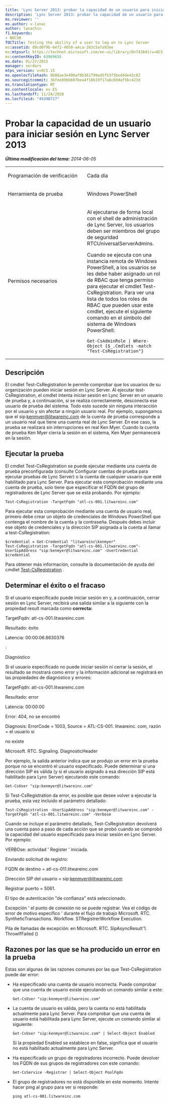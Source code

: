 ```yaml
---
title: 'Lync Server 2013: probar la capacidad de un usuario para iniciar sesión en Lync Server'
description: 'Lync Server 2013: probar la capacidad de un usuario para iniciar sesión en Lync Server.'
ms.reviewer: ''
ms.author: v-lanac
author: lanachin
f1.keywords:
- NOCSH
TOCTitle: Testing the ability of a user to log on to Lync Server
ms:assetid: d9cd0f9b-6ef2-4050-a4ca-263c5afa93ee
ms:mtpsurl: https://technet.microsoft.com/en-us/library/Dn743841(v=OCS.15)
ms:contentKeyID: 63969655
ms.date: 01/27/2015
manager: serdars
mtps_version: v=OCS.15
ms.openlocfilehash: 8b86ae3e490af0b361799ed5fb3f56ed4de42c82
ms.sourcegitcommit: 36fee89bb887bea4f18b19f17a8c69daf5bc423d
ms.translationtype: MT
ms.contentlocale: es-ES
ms.lasthandoff: 11/24/2020
ms.locfileid: "49398717"
---
```

# <a name="testing-the-ability-of-a-user-to-log-on-to-lync-server-2013"></a>Probar la capacidad de un usuario para iniciar sesión en Lync Server 2013

<div data-xmlns="http://www.w3.org/1999/xhtml">

<div class="topic" data-xmlns="http://www.w3.org/1999/xhtml" data-msxsl="urn:schemas-microsoft-com:xslt" data-cs="https://msdn.microsoft.com/">

<div data-asp="https://msdn2.microsoft.com/asp">



</div>

<div id="mainSection">

<div id="mainBody">

<span> </span>

_**Última modificación del tema:** 2014-06-05_


<table>
<colgroup>
<col style="width: 50%" />
<col style="width: 50%" />
</colgroup>
<tbody>
<tr class="odd">
<td><p>Programación de verificación</p></td>
<td><p>Cada día</p></td>
</tr>
<tr class="even">
<td><p>Herramienta de prueba</p></td>
<td><p>Windows PowerShell</p></td>
</tr>
<tr class="odd">
<td><p>Permisos necesarios</p></td>
<td><p>Al ejecutarse de forma local con el shell de administración de Lync Server, los usuarios deben ser miembros del grupo de seguridad RTCUniversalServerAdmins.</p>
<p>Cuando se ejecuta con una instancia remota de Windows PowerShell, a los usuarios se les debe haber asignado un rol de RBAC que tenga permiso para ejecutar el cmdlet Test-CsRegistration. Para ver una lista de todos los roles de RBAC que pueden usar este cmdlet, ejecute el siguiente comando en el símbolo del sistema de Windows PowerShell:</p>
<pre><code>Get-CsAdminRole | Where-Object {$_.Cmdlets -match &quot;Test-CsRegistration&quot;}</code></pre></td>
</tr>
</tbody>
</table>


<div>

## <a name="description"></a>Descripción

El cmdlet Test-CsRegistration le permite comprobar que los usuarios de su organización pueden iniciar sesión en Lync Server. Al ejecutar test-CsRegistration, el cmdlet intenta iniciar sesión en Lync Server en un usuario de prueba y, a continuación, si se realiza correctamente, desconecta ese usuario de prueba del sistema. Todo esto sucede sin ninguna interacción por el usuario y sin afectar a ningún usuario real. Por ejemplo, supongamos que el sip:kenmyer@litwareinc.com de la cuenta de prueba corresponde a un usuario real que tiene una cuenta real de Lync Server. En ese caso, la prueba se realizará sin interrupciones en real Ken Myer. Cuando la cuenta de prueba Ken Myer cierra la sesión en el sistema, Ken Myer permanecerá en la sesión.

</div>

<div>

## <a name="running-the-test"></a>Ejecutar la prueba

El cmdlet Test-CsRegistration se puede ejecutar mediante una cuenta de prueba preconfigurada (consulte Configurar cuentas de prueba para ejecutar pruebas de Lync Server) o la cuenta de cualquier usuario que esté habilitado para Lync Server. Para ejecutar esta comprobación mediante una cuenta de prueba, solo tiene que especificar el FQDN del grupo de registradores de Lync Server que se está probando. Por ejemplo:

    Test-CsRegistration -TargetFqdn "atl-cs-001.litwareinc.com"

Para ejecutar esta comprobación mediante una cuenta de usuario real, primero debe crear un objeto de credenciales de Windows PowerShell que contenga el nombre de la cuenta y la contraseña. Después debes incluir ese objeto de credenciales y la dirección SIP asignada a la cuenta al llamar a test-CsRegistration:

    $credential = Get-Credential "litwareinc\kenmyer"
    Test-CsRegistration -TargetFqdn "atl-cs-001.litwareinc.com"-UserSipAddress "sip:kenmyer@litwareinc.com" -UserCredential $credential

Para obtener más información, consulte la documentación de ayuda del cmdlet [Test-CsRegistration](https://docs.microsoft.com/powershell/module/skype/Test-CsRegistration) .

</div>

<div>

## <a name="determining-success-or-failure"></a>Determinar el éxito o el fracaso

Si el usuario especificado puede iniciar sesión en y, a continuación, cerrar sesión en Lync Server, recibirá una salida similar a la siguiente con la propiedad result marcada como **correcta:**

TargetFqdn: atl-cs-001.litwareinc.com

Resultado: éxito

Latencia: 00:00:06.8630376

:

Diagnóstico

Si el usuario especificado no puede iniciar sesión ni cerrar la sesión, el resultado se mostrará como error y la información adicional se registrará en las propiedades de diagnóstico y errores:

TargetFqdn: atl-cs-001.litwareinc.com

Resultado: error

Latencia: 00:00:00

Error: 404, no se encontró

Diagnosis: ErrorCode = 1003, Source = ATL-CS-001. litwareinc. com, razón = el usuario sí

no existe

Microsoft. RTC. Signaling. DiagnosticHeader

Por ejemplo, la salida anterior indica que se produjo un error en la prueba porque no se encontró el usuario especificado. Puede determinar si una dirección SIP es válida (y si el usuario asignado a esa dirección SIP está habilitado para Lync Server) ejecutando este comando:

    Get-CsUser "sip:kenmyer@litwareinc.com"

Si Test-CsRegistration da error, es posible que desee volver a ejecutar la prueba, esta vez incluido el parámetro detallado:

    Test-CsRegistration -UserSipAddress "sip:kenmyer@litwareinc.com" -TargetFqdn "atl-cs-001.litwareinc.com" -Verbose

Cuando se incluye el parámetro detallado, Test-CsRegistration devolverá una cuenta paso a paso de cada acción que se probó cuando se comprobó la capacidad del usuario especificado para iniciar sesión en Lync Server. Por ejemplo:

VERBOse: actividad ' Register ' iniciada.

Enviando solicitud de registro:

FQDN de destino = atl-cs-011.litwareinc.com

Dirección SIP del usuario = sip:kenmyer@litwareinc.com

Registrar puerto = 5061.

El tipo de autenticación "de confianza" está seleccionado.

Excepción ' el punto de conexión no se puede registrar. Vea el código de error de motivo específico ' durante el flujo de trabajo Microsoft. RTC. SyntheticTransactions. Workflow. STRegistrerWorkflow Execution.

Pila de llamadas de excepción: en Microsoft. RTC. SipAsyncResult'1. ThrowIfFailed ()

</div>

<div>

## <a name="reasons-why-the-test-might-have-failed"></a>Razones por las que se ha producido un error en la prueba

Estas son algunas de las razones comunes por las que Test-CsRegistration puede dar error:

  - Ha especificado una cuenta de usuario incorrecta. Puede comprobar que una cuenta de usuario existe ejecutando un comando similar a este:
    
        Get-CsUser "sip:kenmyer@litwareinc.com"

  - La cuenta de usuario es válida, pero la cuenta no está habilitada actualmente para Lync Server. Para comprobar que una cuenta de usuario está habilitada para Lync Server, ejecute un comando similar al siguiente:
    
        Get-CsUser "sip:kenmyer@litwareinc.com" | Select-Object Enabled
    
    Si la propiedad Enabled se establece en false, significa que el usuario no está habilitado actualmente para Lync Server.

  - Ha especificado un grupo de registradores incorrecto. Puede devolver los FQDN de sus grupos de registradores con este comando:
    
        Get-CsService -Registrar | Select-Object PoolFqdn

  - El grupo de registradores no está disponible en este momento. Intente hacer ping al grupo para ver si responde:
    
        ping atl-cs-001.litwareinc.com

</div>

</div>

<span> </span>

</div>

</div>

</div>

